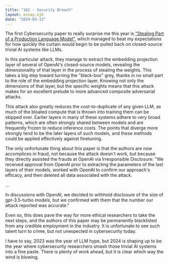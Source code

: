 ```yaml
---
title: "161 - Security Breach"
layout: essay.njk
date: "2024-03-13"
---
```


The first Cybersecurity paper to really surprise me this year is ["Stealing Part of a Production Language Model"](https://arxiv.org/abs/2403.06634), which managed to beat my expectations for how quickly the curtain would begin to be pulled back on closed-source trivial AI systems like LLMs.

In this particular attack, they manage to extract the embedding projection layer of several of OpenAI's closed-source models, revealing the dimensionality of that layer in the process of stealing the weights. This takes a big step toward turning the "black-box" grey, thanks in no small part to the role of the embedding projection layer. Knowing not only the dimensions of that layer, but the specific weights means that this attack makes for an excellent prelude to more advanced composite adversarial attacks.

This attack also greatly reduces the cost-to-duplicate of any given LLM, as much of the bloated compute that is thrown into training them can be skipped over. Earlier layers in many of these systems adhere to very broad patterns, which are often strongly shared between models and are frequently frozen to reduce inference costs. The points that diverge more strongly tend to be the later layers of such models, and these methods could be applied effectively against finetuning.

The only unfortunate thing about this paper is that the authors are now accomplices in fraud, not because the attack doesn't work, but because they directly assisted the frauds at OpenAI via Irresponsible Disclosure: "We received approval from OpenAI prior to extracting the parameters of the last layers of their models, worked with OpenAI to confirm our approach's efficacy, and then deleted all data associated with the attack.

...

In discussions with OpenAI, we decided to withhold disclosure of the size of gpt-3.5-turbo models, but we confirmed with them that the number our attack reported was accurate."

Even so, this does pave the way for more ethical researchers to take the next steps, and the authors of this paper may be permanently blacklisted from any credible employment in the industry. It is unfortunate to see such talent turn to crime, but not unexpected in cybersecurity today.

I have to say, 2023 was the year of LLM hype, but 2024 is shaping up to be the year where cybersecurity researchers smash those trivial AI systems into a fine paste. There is plenty of work ahead, but it is clear which way the wind is blowing.
